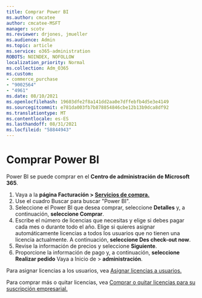 ```yaml
---
title: Comprar Power BI
ms.author: cmcatee
author: cmcatee-MSFT
manager: scotv
ms.reviewer: drjones, jmueller
ms.audience: Admin
ms.topic: article
ms.service: o365-administration
ROBOTS: NOINDEX, NOFOLLOW
localization_priority: Normal
ms.collection: Adm_O365
ms.custom:
- commerce_purchase
- "9002564"
- "4961"
ms.date: 08/10/2021
ms.openlocfilehash: 19603dfe2f8a141dd2aa0e7dffebfb4d5e3e4149
ms.sourcegitcommit: e781da003fb7b878854846cbe12b13b9dca8df92
ms.translationtype: MT
ms.contentlocale: es-ES
ms.lasthandoff: 08/31/2021
ms.locfileid: "58844943"
---
```

# <a name="purchase-power-bi"></a>Comprar Power BI

Power BI se puede comprar en el **Centro de administración de Microsoft 365**.

1. Vaya a la **página Facturación > [Servicios de compra.](https://go.microsoft.com/fwlink/p/?linkid=868433)**
2. Use el cuadro Buscar para buscar "Power BI".
3. Seleccione el Power BI que desea comprar, seleccione **Detalles** y, a continuación, **seleccione Comprar**.
4. Escribe el número de licencias que necesitas y elige si debes pagar cada mes o durante todo el año. Elige si quieres asignar automáticamente licencias a todos los usuarios que no tienen una licencia actualmente. A continuación, **seleccione Des check-out now**.
5. Revise la información de precios y seleccione **Siguiente**.
6. Proporcione la información de pago y, a continuación, **seleccione Realizar pedido** Vaya a Inicio de  >  **administración**.

Para asignar licencias a los usuarios, vea [Asignar licencias a usuarios.](https://docs.microsoft.com/microsoft-365/admin/manage/assign-licenses-to-users)

Para comprar más o quitar licencias, vea [Comprar o quitar licencias para su suscripción empresarial.](https://docs.microsoft.com/microsoft-365/commerce/licenses/buy-licenses)
